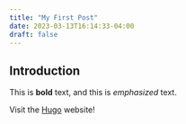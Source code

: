 ```yaml
---
title: "My First Post"
date: 2023-03-13T16:14:33-04:00
draft: false
---
```


## Introduction

This is **bold** text, and this is *emphasized* text.

Visit the [Hugo](https://gohugo.io) website!
